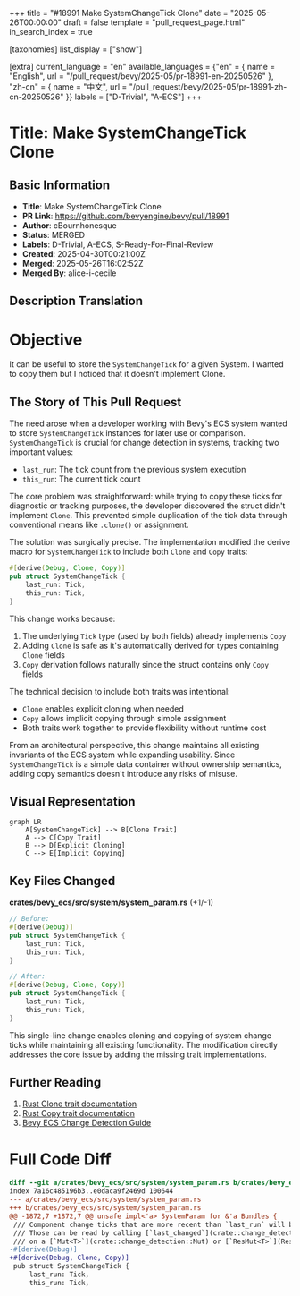 +++
title = "#18991 Make SystemChangeTick Clone"
date = "2025-05-26T00:00:00"
draft = false
template = "pull_request_page.html"
in_search_index = true

[taxonomies]
list_display = ["show"]

[extra]
current_language = "en"
available_languages = {"en" = { name = "English", url = "/pull_request/bevy/2025-05/pr-18991-en-20250526" }, "zh-cn" = { name = "中文", url = "/pull_request/bevy/2025-05/pr-18991-zh-cn-20250526" }}
labels = ["D-Trivial", "A-ECS"]
+++

# Title: Make SystemChangeTick Clone

## Basic Information
- **Title**: Make SystemChangeTick Clone
- **PR Link**: https://github.com/bevyengine/bevy/pull/18991
- **Author**: cBournhonesque
- **Status**: MERGED
- **Labels**: D-Trivial, A-ECS, S-Ready-For-Final-Review
- **Created**: 2025-04-30T00:21:00Z
- **Merged**: 2025-05-26T16:02:52Z
- **Merged By**: alice-i-cecile

## Description Translation
# Objective

It can be useful to store the `SystemChangeTick` for a given System. I wanted to copy them but I noticed that it doesn't implement Clone.

## The Story of This Pull Request

The need arose when a developer working with Bevy's ECS system wanted to store `SystemChangeTick` instances for later use or comparison. `SystemChangeTick` is crucial for change detection in systems, tracking two important values:
- `last_run`: The tick count from the previous system execution
- `this_run`: The current tick count

The core problem was straightforward: while trying to copy these ticks for diagnostic or tracking purposes, the developer discovered the struct didn't implement `Clone`. This prevented simple duplication of the tick data through conventional means like `.clone()` or assignment.

The solution was surgically precise. The implementation modified the derive macro for `SystemChangeTick` to include both `Clone` and `Copy` traits:

```rust
#[derive(Debug, Clone, Copy)]
pub struct SystemChangeTick {
    last_run: Tick,
    this_run: Tick,
}
```

This change works because:
1. The underlying `Tick` type (used by both fields) already implements `Copy`
2. Adding `Clone` is safe as it's automatically derived for types containing `Clone` fields
3. `Copy` derivation follows naturally since the struct contains only `Copy` fields

The technical decision to include both traits was intentional:
- `Clone` enables explicit cloning when needed
- `Copy` allows implicit copying through simple assignment
- Both traits work together to provide flexibility without runtime cost

From an architectural perspective, this change maintains all existing invariants of the ECS system while expanding usability. Since `SystemChangeTick` is a simple data container without ownership semantics, adding copy semantics doesn't introduce any risks of misuse.

## Visual Representation

```mermaid
graph LR
    A[SystemChangeTick] --> B[Clone Trait]
    A --> C[Copy Trait]
    B --> D[Explicit Cloning]
    C --> E[Implicit Copying]
```

## Key Files Changed

**crates/bevy_ecs/src/system/system_param.rs** (+1/-1)
```rust
// Before:
#[derive(Debug)]
pub struct SystemChangeTick {
    last_run: Tick,
    this_run: Tick,
}

// After:
#[derive(Debug, Clone, Copy)]
pub struct SystemChangeTick {
    last_run: Tick,
    this_run: Tick,
}
```

This single-line change enables cloning and copying of system change ticks while maintaining all existing functionality. The modification directly addresses the core issue by adding the missing trait implementations.

## Further Reading

1. [Rust Clone trait documentation](https://doc.rust-lang.org/std/clone/trait.Clone.html)
2. [Rust Copy trait documentation](https://doc.rust-lang.org/std/marker/trait.Copy.html)
3. [Bevy ECS Change Detection Guide](https://bevy-cheatbook.github.io/programming/change-detection.html)

# Full Code Diff
```diff
diff --git a/crates/bevy_ecs/src/system/system_param.rs b/crates/bevy_ecs/src/system/system_param.rs
index 7a16c485196b3..e0daca9f2469d 100644
--- a/crates/bevy_ecs/src/system/system_param.rs
+++ b/crates/bevy_ecs/src/system/system_param.rs
@@ -1872,7 +1872,7 @@ unsafe impl<'a> SystemParam for &'a Bundles {
 /// Component change ticks that are more recent than `last_run` will be detected by the system.
 /// Those can be read by calling [`last_changed`](crate::change_detection::DetectChanges::last_changed)
 /// on a [`Mut<T>`](crate::change_detection::Mut) or [`ResMut<T>`](ResMut).
-#[derive(Debug)]
+#[derive(Debug, Clone, Copy)]
 pub struct SystemChangeTick {
     last_run: Tick,
     this_run: Tick,
```